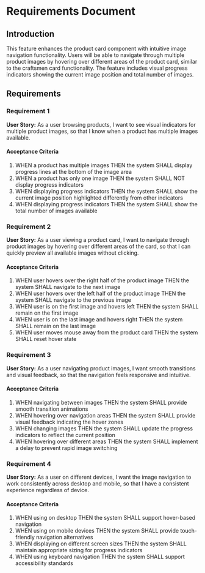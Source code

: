 # Requirements Document

## Introduction

This feature enhances the product card component with intuitive image navigation functionality. Users will be able to navigate through multiple product images by hovering over different areas of the product card, similar to the craftsmen card functionality. The feature includes visual progress indicators showing the current image position and total number of images.

## Requirements

### Requirement 1

**User Story:** As a user browsing products, I want to see visual indicators for multiple product images, so that I know when a product has multiple images available.

#### Acceptance Criteria

1. WHEN a product has multiple images THEN the system SHALL display progress lines at the bottom of the image area
2. WHEN a product has only one image THEN the system SHALL NOT display progress indicators
3. WHEN displaying progress indicators THEN the system SHALL show the current image position highlighted differently from other indicators
4. WHEN displaying progress indicators THEN the system SHALL show the total number of images available

### Requirement 2

**User Story:** As a user viewing a product card, I want to navigate through product images by hovering over different areas of the card, so that I can quickly preview all available images without clicking.

#### Acceptance Criteria

1. WHEN user hovers over the right half of the product image THEN the system SHALL navigate to the next image
2. WHEN user hovers over the left half of the product image THEN the system SHALL navigate to the previous image
3. WHEN user is on the first image and hovers left THEN the system SHALL remain on the first image
4. WHEN user is on the last image and hovers right THEN the system SHALL remain on the last image
5. WHEN user moves mouse away from the product card THEN the system SHALL reset hover state

### Requirement 3

**User Story:** As a user navigating product images, I want smooth transitions and visual feedback, so that the navigation feels responsive and intuitive.

#### Acceptance Criteria

1. WHEN navigating between images THEN the system SHALL provide smooth transition animations
2. WHEN hovering over navigation areas THEN the system SHALL provide visual feedback indicating the hover zones
3. WHEN changing images THEN the system SHALL update the progress indicators to reflect the current position
4. WHEN hovering over different areas THEN the system SHALL implement a delay to prevent rapid image switching

### Requirement 4

**User Story:** As a user on different devices, I want the image navigation to work consistently across desktop and mobile, so that I have a consistent experience regardless of device.

#### Acceptance Criteria

1. WHEN using on desktop THEN the system SHALL support hover-based navigation
2. WHEN using on mobile devices THEN the system SHALL provide touch-friendly navigation alternatives
3. WHEN displaying on different screen sizes THEN the system SHALL maintain appropriate sizing for progress indicators
4. WHEN using keyboard navigation THEN the system SHALL support accessibility standards